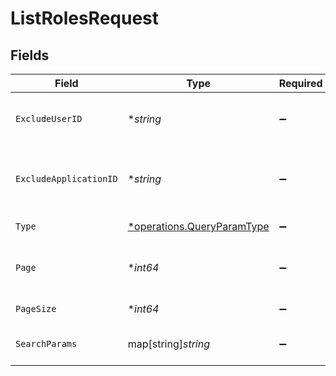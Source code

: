 # ListRolesRequest


## Fields

| Field                                                                   | Type                                                                    | Required                                                                | Description                                                             |
| ----------------------------------------------------------------------- | ----------------------------------------------------------------------- | ----------------------------------------------------------------------- | ----------------------------------------------------------------------- |
| `ExcludeUserID`                                                         | **string*                                                               | :heavy_minus_sign:                                                      | Exclude roles assigned to a user.                                       |
| `ExcludeApplicationID`                                                  | **string*                                                               | :heavy_minus_sign:                                                      | Exclude roles assigned to an application.                               |
| `Type`                                                                  | [*operations.QueryParamType](../../models/operations/queryparamtype.md) | :heavy_minus_sign:                                                      | Filter by role type.                                                    |
| `Page`                                                                  | **int64*                                                                | :heavy_minus_sign:                                                      | Page number (starts from 1).                                            |
| `PageSize`                                                              | **int64*                                                                | :heavy_minus_sign:                                                      | Entries per page.                                                       |
| `SearchParams`                                                          | map[string]*string*                                                     | :heavy_minus_sign:                                                      | Search query parameters.                                                |